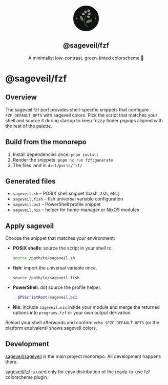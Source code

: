 <p align="center">
    <img src="../../../assets/sageveil-logo.png" width="80" />
    <h2 align="center">@sageveil/fzf</h2>
</p>

<p align="center">A minimalist low-contrast, green-tinted colorscheme 🌱</p>

# @sageveil/fzf

## Overview

The sageveil fzf port provides shell-specific snippets that configure `FZF_DEFAULT_OPTS` with sageveil colors.
Pick the script that matches your shell and source it during startup to keep fuzzy finder popups aligned with the rest of the palette.

## Build from the monorepo

1. Install dependencies once: `pnpm install`
2. Render the snippets: `pnpm nx run fzf:generate` 
3. The files land in `dist/ports/fzf/`

## Generated files

- `sageveil.sh` – POSIX shell snippet (bash, zsh, etc.)
- `sageveil.fish` – fish universal variable configuration
- `sageveil.ps1` – PowerShell profile snippet
- `sageveil.nix` – helper for home-manager or NixOS modules

## Apply sageveil

Choose the snippet that matches your environment:

- **POSIX shells**: source the script in your shell rc.

  ```bash
  source /path/to/sageveil.sh
  ```

- **fish**: import the universal variable once.

  ```fish
  source /path/to/sageveil.fish
  ```

- **PowerShell**: dot source the profile helper.

  ```powershell
  . $PSScriptRoot/sageveil.ps1
  ```

- **Nix**: include `sageveil.nix` inside your module and merge the returned options into `programs.fzf` or your own output derivation.

Reload your shell afterwards and confirm `echo $FZF_DEFAULT_OPTS` (or the platform equivalent) shows sageveil colors.

## Development

[sageveil/sageveil](https://github.com/sageveil/sageveil) is the main project monorepo. All development happens there.

[sageveil/fzf](https://github.com/sageveil/fzf) is used only for easy distribution of the ready-to-use fzf colorscheme plugin.

